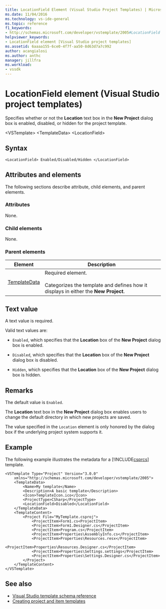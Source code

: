 ```yaml
---
title: LocationField Element (Visual Studio Project Templates) | Microsoft Docs
ms.date: 11/04/2016
ms.technology: vs-ide-general
ms.topic: reference
f1_keywords:
- http://schemas.microsoft.com/developer/vstemplate/2005#LocationField
helpviewer_keywords:
- LocationField element [Visual Studio project templates]
ms.assetid: 6aaaa155-6ce0-4f7f-aa50-8d63d7a7c992
author: acangialosi
ms.author: anthc
manager: jillfra
ms.workload:
- vssdk
---
```

# LocationField element (Visual Studio project templates)
Specifies whether or not the **Location** text box in the **New Project** dialog box is enabled, disabled, or hidden for the project template.

 \<VSTemplate>
 \<TemplateData>
 \<LocationField>

## Syntax

```
<LocationField> Enabled/Disabled/Hidden </LocationField>
```

## Attributes and elements
 The following sections describe attribute, child elements, and parent elements.

### Attributes
 None.

### Child elements
 None.

### Parent elements

|Element|Description|
|-------------|-----------------|
|[TemplateData](../extensibility/templatedata-element-visual-studio-templates.md)|Required element.<br /><br /> Categorizes the template and defines how it displays in either the **New Project**.|

## Text value
 A text value is required.

 Valid text values are:

- `Enabled`, which specifies that the **Location** box of the **New Project** dialog box is enabled.

- `Disabled`, which specifies that the **Location** box of the **New Project** dialog box is disabled.

- `Hidden`, which specifies that the **Location** box of the **New Project** dialog box is hidden.

## Remarks
 The default value is `Enabled`.

 The **Location** text box in the **New Project** dialog box enables users to change the default directory in which new projects are saved.

 The value specified in the `Location` element is only honored by the dialog box if the underlying project system supports it.

## Example
 The following example illustrates the metadata for a [!INCLUDE[csprcs](../data-tools/includes/csprcs_md.md)] template.

```
<VSTemplate Type="Project" Version="3.0.0"
    xmlns="http://schemas.microsoft.com/developer/vstemplate/2005">
    <TemplateData>
        <Name>My template</Name>
        <Description>A basic template</Description>
        <Icon>TemplateIcon.ico</Icon>
        <ProjectType>CSharp</ProjectType>
        <LocationField>Disabled</LocationField>
    </TemplateData>
    <TemplateContent>
        <Project File="MyTemplate.csproj">
            <ProjectItem>Form1.cs<ProjectItem>
            <ProjectItem>Form1.Designer.cs</ProjectItem>
            <ProjectItem>Program.cs</ProjectItem>
            <ProjectItem>Properties\AssemblyInfo.cs</ProjectItem>
            <ProjectItem>Properties\Resources.resx</ProjectItem>
            <ProjectItem>Properties\Resources.Designer.cs</ProjectItem>
            <ProjectItem>Properties\Settings.settings</ProjectItem>
            <ProjectItem>Properties\Settings.Designer.cs</ProjectItem>
        </Project>
    </TemplateContent>
</VSTemplate>
```

## See also
- [Visual Studio template schema reference](../extensibility/visual-studio-template-schema-reference.md)
- [Creating project and item templates](../ide/creating-project-and-item-templates.md)
